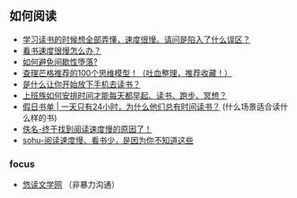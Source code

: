 ## 如何阅读

* [学习读书的时候想全部弄懂，速度很慢。请问是陷入了什么误区？](https://www.zhihu.com/question/30438569)
* [看书速度很慢怎么办？](https://www.zhihu.com/question/21098453)
* [如何避免间歇性堕落?](https://www.zhihu.com/question/388686475/answer/1226820130)
* [查理芒格推荐的100个思维模型！（吐血整理，推荐收藏！）](https://zhuanlan.zhihu.com/p/88395113)
* [是什么让你开始放下手机去读书？](https://www.zhihu.com/question/303137880/answer/737715741)
* [上班族如何安排时间才能每天都早起、读书、跑步、冥想？](https://www.zhihu.com/question/28042735/answer/75661653)
* [假日书单 | 一天只有24小时，为什么他们总有时间读书？](http://www.voicer.me/archives/74470) (什么场景适合读什么样的书)
* [佚名-终于找到阅读速度慢的原因了！](yiboyingyu.com/article/117.html)
* [sohu-阅读速度慢、看书少，是因为你不知道这些 ](https://www.sohu.com/a/123288573_507568)

### focus

* [悠读文学网](https://www.yooread.net/) （非暴力沟通）
